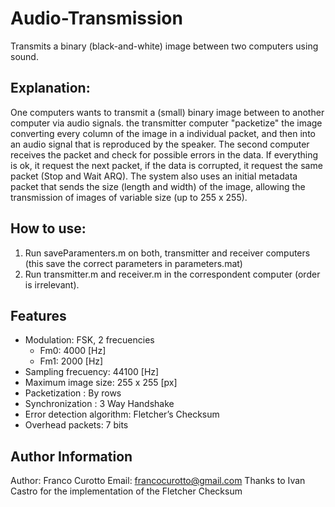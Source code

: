 # Audio-Transmission
Transmits a binary (black-and-white) image between two computers using sound.

## Explanation:
One computers wants to transmit a (small) binary image between to another
computer via audio signals. the transmitter computer "packetize" the image 
converting every column of the image in a individual packet, and then into an 
audio signal that is reproduced by the speaker. The second computer receives the
packet and check for possible errors in the data. If everything is ok, it 
request the next packet, if the data is corrupted, it request the same packet
(Stop and Wait ARQ). The system also uses an initial metadata packet that sends
the size (length and width) of the image, allowing the transmission of images of
variable size (up to 255 x 255).  

## How to use:
1. Run saveParamenters.m on both, transmitter and receiver computers (this save 
the correct parameters in parameters.mat)
2. Run transmitter.m and receiver.m in the correspondent computer (order is 
irrelevant). 

## Features
- Modulation: FSK, 2 frecuencies
  * Fm0: 4000 [Hz]
  * Fm1: 2000 [Hz]
- Sampling frecuency: 44100 [Hz]
- Maximum image size: 255 x 255 [px]
- Packetization : By rows
- Synchronization : 3 Way Handshake
- Error detection algorithm: Fletcher’s Checksum
- Overhead packets: 7 bits

## Author Information
Author: Franco Curotto
Email: francocurotto@gmail.com
Thanks to Ivan Castro for the implementation of the Fletcher Checksum 
